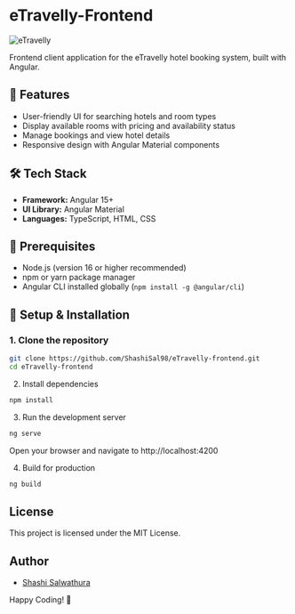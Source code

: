 # eTravelly-Frontend

![eTravelly](https://github.com/user-attachments/assets/aaa67a2d-64ce-491a-91d6-d1a1a297bc2e)

Frontend client application for the eTravelly hotel booking system, built with Angular.

## 🚀 Features
- User-friendly UI for searching hotels and room types
- Display available rooms with pricing and availability status
- Manage bookings and view hotel details
- Responsive design with Angular Material components

## 🛠️ Tech Stack
- **Framework:** Angular 15+
- **UI Library:** Angular Material
- **Languages:** TypeScript, HTML, CSS

## 📌 Prerequisites
- Node.js (version 16 or higher recommended)
- npm or yarn package manager
- Angular CLI installed globally (`npm install -g @angular/cli`)

## 🔧 Setup & Installation

### 1. Clone the repository
```bash
git clone https://github.com/ShashiSal98/eTravelly-frontend.git
cd eTravelly-frontend
  ```

2. Install dependencies
```bash
npm install
```

3. Run the development server
```bash
ng serve
 ```

Open your browser and navigate to http://localhost:4200

4. Build for production
```bash
ng build 
```

## License
This project is licensed under the MIT License.

## Author
- [Shashi Salwathura](https://github.com/ShashiSal98)

Happy Coding! 🚀
